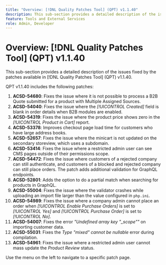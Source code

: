 ```yaml
---
title: "Overview: [!DNL Quality Patches Tool] (QPT) v1.1.40"
description: This sub-section provides a detailed description of the issues fixed by the patches available in [!DNL Quality Patches Tool] (QPT) v1.1.40.
feature: Tools and External Services
role: Admin, Developer
---
```

# Overview: [!DNL Quality Patches Tool] (QPT) v1.1.40

This sub-section provides a detailed description of the issues fixed by the patches available in [!DNL Quality Patches Tool] (QPT) v1.1.40.

QPT v1.1.40 includes the following patches:

1. **ACSD-54680**: Fixes the issue where it is not possible to process a B2B Quote submitted for a product with Multiple Assigned Sources.
1. **ACSD-54040**: Fixes the issue where the *[!UICONTROL Created]* field is blank in order details when B2B modules are enabled.
1. **ACSD-54319**: Fixes the issue where the product price shows zero in the *[!UICONTROL Product in Cart]* report.
1. **ACSD-53378**: Improves checkout page load time for customers who have large address books.
1. **ACSD-52657**: Fixes the issue where the minicart is not updated on the secondary storeview, which uses a subdomain.
1. **ACSD-53414**: Fixes the issue where a restricted admin user can see CMS pages outside of their permissions scope.
1. **ACSD-54472**: Fixes the issue where customers of a rejected company can still authenticate, and customers of a blocked and rejected company can still place orders. The patch adds additional validation for GraphQL endpoints.
1. **ACSD-52801**: Adds the option to do a partial match when searching for products in GraphQL.
1. **ACSD-55004**: Fixes the issue where the validator crashes while uploading an import file larger than the value configured in `php.ini`.
1. **ACSD-54989**: Fixes the issue where a company admin cannot place an order when *[!UICONTROL Enable Purchase Orders]* is set to *[!UICONTROL Yes]* and *[!UICONTROL Purchase Order]* is set to *[!UICONTROL No]*.
1. **ACSD-54007**: Fixes the error *"Undefined array key "_scope""* on importing customer data.
1. **ACSD-55031**: Fixes the *Type "mixed" cannot be nullable* error during compilation.
1. **ACSD-54961**: Fixes the issue where a restricted admin user cannot mass update the *Product Review* status.

Use the menu on the left to navigate to a specific patch page.
